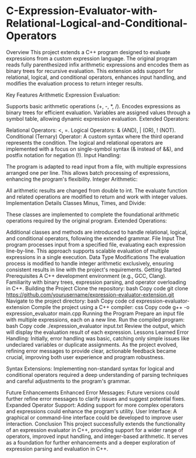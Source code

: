 # C-Expression-Evaluator-with-Relational-Logical-and-Conditional-Operators
Overview
This project extends a C++ program designed to evaluate expressions from a custom expression language. The original program reads fully parenthesized infix arithmetic expressions and encodes them as binary trees for recursive evaluation. This extension adds support for relational, logical, and conditional operators, enhances input handling, and modifies the evaluation process to return integer results.

Key Features
Arithmetic Expression Evaluation:

Supports basic arithmetic operations (+, -, *, /).
Encodes expressions as binary trees for efficient evaluation.
Variables are assigned values through a symbol table, allowing dynamic expression evaluation.
Extended Operators:

Relational Operators: <, =.
Logical Operators: & (AND), | (OR), ! (NOT).
Conditional (Ternary) Operator: A custom syntax where the third operand represents the condition.
The logical and relational operators are implemented with a focus on single-symbol syntax (& instead of &&), and postfix notation for negation (!).
Input Handling:

The program is adapted to read input from a file, with multiple expressions arranged one per line.
This allows batch processing of expressions, enhancing the program's flexibility.
Integer Arithmetic:

All arithmetic results are changed from double to int.
The evaluate function and related operations are modified to return and work with integer values.
Implementation Details
Classes
Minus, Times, and Divide:

These classes are implemented to complete the foundational arithmetic operations required by the original program.
Extended Operations:

Additional classes and methods are introduced to handle relational, logical, and conditional operators, following the extended grammar.
File Input
The program processes input from a specified file, evaluating each expression line-by-line.
This approach supports scalable evaluation of multiple expressions in a single execution.
Data Type Modifications
The evaluation process is modified to handle integer arithmetic exclusively, ensuring consistent results in line with the project's requirements.
Getting Started
Prerequisites
A C++ development environment (e.g., GCC, Clang).
Familiarity with binary trees, expression parsing, and operator overloading in C++.
Building the Project
Clone the repository:
bash
Copy code
git clone https://github.com/yourusername/expression-evaluator-extension.git
Navigate to the project directory:
bash
Copy code
cd expression-evaluator-extension
Compile the project using a C++ compiler:
css
Copy code
g++ -o expression_evaluator main.cpp
Running the Program
Prepare an input file with multiple expressions, each on a new line.
Run the compiled program:
bash
Copy code
./expression_evaluator input.txt
Review the output, which will display the evaluation result of each expression.
Lessons Learned
Error Handling: Initially, error handling was basic, catching only simple issues like undeclared variables or duplicate assignments. As the project evolved, refining error messages to provide clear, actionable feedback became crucial, improving both user experience and program robustness.

Syntax Extensions: Implementing non-standard syntax for logical and conditional operators required a deep understanding of parsing techniques and careful adjustments to the program's grammar.

Future Enhancements
Enhanced Error Messages: Future versions could further refine error messages to clarify issues and suggest potential fixes.
Expanded Operator Support: Adding support for more complex operators and expressions could enhance the program's utility.
User Interface: A graphical or command-line interface could be developed to improve user interaction.
Conclusion
This project successfully extends the functionality of an expression evaluator in C++, providing support for a wider range of operators, improved input handling, and integer-based arithmetic. It serves as a foundation for further enhancements and a deeper exploration of expression parsing and evaluation in C++.
